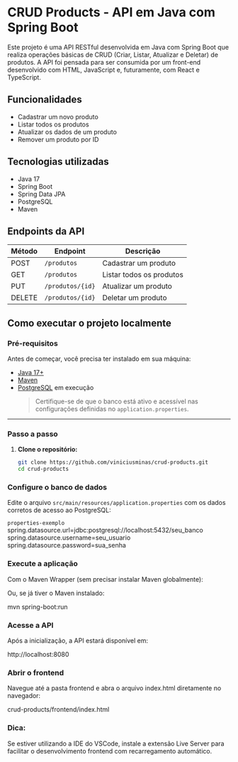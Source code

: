 # CRUD Products - API em Java com Spring Boot

Este projeto é uma API RESTful desenvolvida em Java com Spring Boot que realiza operações básicas de CRUD (Criar, Listar, Atualizar e Deletar) de produtos. A API foi pensada para ser consumida por um front-end desenvolvido com HTML, JavaScript e, futuramente, com React e TypeScript.

## Funcionalidades

- Cadastrar um novo produto
- Listar todos os produtos
- Atualizar os dados de um produto
- Remover um produto por ID

## Tecnologias utilizadas

- Java 17
- Spring Boot
- Spring Data JPA
- PostgreSQL
- Maven

## Endpoints da API

| Método | Endpoint         | Descrição                |
|--------|------------------|--------------------------|
| POST   | `/produtos`      | Cadastrar um produto     |
| GET    | `/produtos`      | Listar todos os produtos |
| PUT    | `/produtos/{id}` | Atualizar um produto     |
| DELETE | `/produtos/{id}` | Deletar um produto       |

## Como executar o projeto localmente

### Pré-requisitos

Antes de começar, você precisa ter instalado em sua máquina:

- [Java 17+](https://www.oracle.com/java/technologies/javase/jdk17-archive-downloads.html)
- [Maven](https://maven.apache.org/download.cgi)
- [PostgreSQL](https://www.postgresql.org/download/) em execução  
  > Certifique-se de que o banco está ativo e acessível nas configurações definidas no `application.properties`.

---

### Passo a passo

1. **Clone o repositório:**

   ```bash
   git clone https://github.com/viniciusminas/crud-products.git
   cd crud-products

### Configure o banco de dados

Edite o arquivo `src/main/resources/application.properties` com os dados corretos de acesso ao PostgreSQL:

```properties-exemplo```
spring.datasource.url=jdbc:postgresql://localhost:5432/seu_banco
spring.datasource.username=seu_usuario
spring.datasource.password=sua_senha


### Execute a aplicação

Com o Maven Wrapper (sem precisar instalar Maven globalmente):

Ou, se já tiver o Maven instalado:

mvn spring-boot:run


### Acesse a API

Após a inicialização, a API estará disponível em:

http://localhost:8080


### Abrir o frontend

Navegue até a pasta frontend e abra o arquivo index.html diretamente no navegador:

crud-products/frontend/index.html

### Dica: 

Se estiver utilizando a IDE do VSCode, instale a extensão Live Server para facilitar o desenvolvimento frontend com recarregamento automático. 



